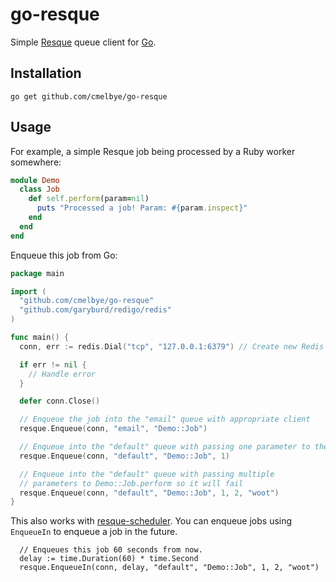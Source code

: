 # go-resque

Simple [Resque](https://github.com/defunkt/resque) queue client for [Go](http://golang.org).

## Installation

```
go get github.com/cmelbye/go-resque
```

## Usage

For example, a simple Resque job being processed by a Ruby worker somewhere:

```ruby
module Demo
  class Job
    def self.perform(param=nil)
      puts "Processed a job! Param: #{param.inspect}"
    end
  end
end
```

Enqueue this job from Go:

```go
package main

import (
  "github.com/cmelbye/go-resque"
  "github.com/garyburd/redigo/redis"
)

func main() {
  conn, err := redis.Dial("tcp", "127.0.0.1:6379") // Create new Redis client to use for enqueuing

  if err != nil {
    // Handle error
  }

  defer conn.Close()

  // Enqueue the job into the "email" queue with appropriate client
  resque.Enqueue(conn, "email", "Demo::Job")

  // Enqueue into the "default" queue with passing one parameter to the Demo::Job.perform
  resque.Enqueue(conn, "default", "Demo::Job", 1)

  // Enqueue into the "default" queue with passing multiple
  // parameters to Demo::Job.perform so it will fail
  resque.Enqueue(conn, "default", "Demo::Job", 1, 2, "woot")
}
```

This also works with [resque-scheduler](https://github.com/resque/resque-scheduler). You can enqueue jobs using `EnqueueIn` to enqueue a job in the future.

```
  // Enqueues this job 60 seconds from now.
  delay := time.Duration(60) * time.Second
  resque.EnqueueIn(conn, delay, "default", "Demo::Job", 1, 2, "woot")
```
